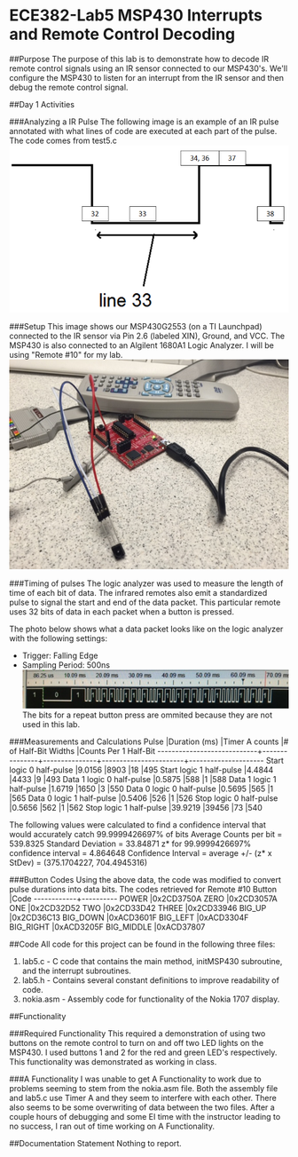 ECE382-Lab5 MSP430 Interrupts and Remote Control Decoding
=========================================================

##Purpose
The purpose of this lab is to demonstrate how to decode IR remote control signals using an IR sensor connected to our MSP430's. We'll configure the MSP430 to listen for an interrupt from the IR sensor and then debug the remote control signal.

##Day 1 Activities

###Analyzing a IR Pulse
The following image is an example of an IR pulse annotated with what lines of code are executed at each part of the pulse. The code comes from test5.c
![alt text](https://github.com/jniquette/ECE382-Lab5/blob/master/img/ir_pulse.png "IR Pulse")

###Setup
This image shows our MSP430G2553 (on a TI Launchpad) connected to the IR sensor via Pin 2.6 (labeled XIN), Ground, and VCC. The MSP430 is also connected to an Algilent 1680A1 Logic Analyzer. I will be using "Remote #10" for my lab.
![alt text](https://github.com/jniquette/ECE382-Lab5/blob/master/img/setup.jpg "Setup of the Board")

###Timing of pulses
The logic analyzer was used to measure the length of time of each bit of data. The infrared remotes also emit a standardized pulse to signal the start and end of the data packet. This particular remote uses 32 bits of data in each packet when a button is pressed.

The photo below shows what a data packet looks like on the logic analyzer with the following settings:
- Trigger: Falling Edge
- Sampling Period: 500ns
![alt text](https://github.com/jniquette/ECE382-Lab5/blob/master/img/analyzer.jpg "Data Packet for Power Button")
The bits for a repeat button press are ommited because they are not used in this lab.

###Measurements and Calculations
Pulse                       |Duration (ms)  |Timer A counts |# of Half-Bit Widths   |Counts Per 1 Half-Bit
----------------------------+---------------+---------------+-----------------------+---------------------
Start logic 0 half-pulse    |9.0156         |8903           |18                     |495
Start logic 1 half-pulse    |4.4844         |4433           |9                      |493
Data 1 logic 0 half-pulse   |0.5875         |588            |1                      |588
Data 1 logic 1 half-pulse   |1.6719         |1650           |3                      |550
Data 0 logic 0 half-pulse   |0.5695         |565            |1                      |565
Data 0 logic 1 half-pulse   |0.5406         |526            |1                      |526
Stop logic 0 half-pulse     |0.5656         |562            |1                      |562
Stop logic 1 half-pulse     |39.9219        |39456          |73                     |540

The following values were calculated to find a confidence interval that would accurately catch 99.9999426697% of bits
Average Counts per bit = 539.8325
Standard Deviation = 33.84871
z* for 99.9999426697% confidence interval = 4.864648
Confidence Interval = average +/- (z* x StDev) = (375.1704227, 704.4945316)

###Button Codes
Using the above data, the code was modified to convert pulse durations into data bits. The codes retrieved for Remote #10 
Button      |Code
------------+----------
POWER       |0x2CD3750A
ZERO        |0x2CD3057A
ONE         |0x2CD32D52
TWO         |0x2CD33D42
THREE       |0x2CD33946
BIG_UP      |0x2CD36C13
BIG_DOWN    |0xACD3601F
BIG_LEFT    |0xACD3304F
BIG_RIGHT   |0xACD3205F
BIG_MIDDLE  |0xACD37807

##Code
All code for this project can be found in the following three files:
1. lab5.c - C code that contains the main method, initMSP430 subroutine, and the interrupt subroutines.
2. lab5.h - Contains several constant definitions to improve readability of code.
3. nokia.asm - Assembly code for functionality of the Nokia 1707 display.

##Functionality

###Required Functionality
This required a demonstration of using two buttons on the remote control to turn on and off two LED lights on the MSP430. I used buttons 1 and 2 for the red and green LED's respectively. This functionality was demonstrated as working in class.

###A Functionality
I was unable to get A Functionality to work due to problems seeming to stem from the nokia.asm file. Both the assembly file and lab5.c use Timer A and they seem to interfere with each other. There also seems to be some overwriting of data between the two files. After a couple hours of debugging and some EI time with the instructor leading to no success, I ran out of time working on A Functionality.

##Documentation Statement
Nothing to report.